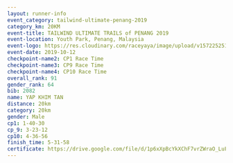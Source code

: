 ```yaml
---
layout: runner-info 
event_category: tailwind-ultimate-penang-2019 
category_km: 20KM 
event-title: TAILWIND ULTIMATE TRAILS of PENANG 2019 
event-location: Youth Park, Penang, Malaysia 
event-logo: https://res.cloudinary.com/raceyaya/image/upload/v1572252513/logo/utop-2019_h9tzys.jpg 
event-date: 2019-10-12 
checkpoint-name2: CP1 Race Time 
checkpoint-name3: CP9 Race Time 
checkpoint-name4: CP10 Race Time 
overall_rank: 91
gender_rank: 64
bib: 2082
name: YAP KHIM TAN
distance: 20km
category: 20km
gender: Male
cp1: 1-40-30
cp_9: 3-23-12
cp10: 4-36-56
finish_time: 5-31-58
certificate: https://drive.google.com/file/d/1p6xXpBcYkXChF7vrZWraO_LuFblYPnAe/view?usp=sharing
---
```

